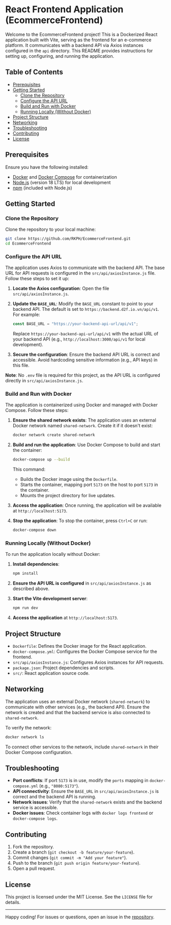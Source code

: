 # React Frontend Application (EcommerceFrontend)

Welcome to the EcommerceFrontend project! This is a Dockerized React application built with Vite, serving as the frontend for an e-commerce platform. It communicates with a backend API via Axios instances configured in the `api` directory. This README provides instructions for setting up, configuring, and running the application.

## Table of Contents

- [Prerequisites](#prerequisites)
- [Getting Started](#getting-started)
  - [Clone the Repository](#clone-the-repository)
  - [Configure the API URL](#configure-the-api-url)
  - [Build and Run with Docker](#build-and-run-with-docker)
  - [Running Locally (Without Docker)](#running-locally-without-docker)
- [Project Structure](#project-structure)
- [Networking](#networking)
- [Troubleshooting](#troubleshooting)
- [Contributing](#contributing)
- [License](#license)

## Prerequisites

Ensure you have the following installed:

- [Docker](https://www.docker.com/get-started) and [Docker Compose](https://docs.docker.com/compose/install/) for containerization
- [Node.js](https://nodejs.org/) (version 18 LTS) for local development
- [npm](https://www.npmjs.com/) (included with Node.js)

## Getting Started

### Clone the Repository

Clone the repository to your local machine:

```bash
git clone https://github.com/RKPH/EcommerceFrontend.git
cd EcommerceFrontend
```

### Configure the API URL

The application uses Axios to communicate with the backend API. The base URL for API requests is configured in the `src/api/axiosInstance.js` file. Follow these steps to set it up:

1. **Locate the Axios configuration**:
   Open the file `src/api/axiosInstance.js`.

2. **Update the `BASE_URL`**:
   Modify the `BASE_URL` constant to point to your backend API. The default is set to `https://backend.d2f.io.vn/api/v1`. For example:

   ```javascript
   const BASE_URL = "https://your-backend-api-url/api/v1";
   ```

   Replace `https://your-backend-api-url/api/v1` with the actual URL of your backend API (e.g., `http://localhost:3000/api/v1` for local development).

3. **Secure the configuration**:
   Ensure the backend API URL is correct and accessible. Avoid hardcoding sensitive information (e.g., API keys) in this file.

**Note**: No `.env` file is required for this project, as the API URL is configured directly in `src/api/axiosInstance.js`.

### Build and Run with Docker

The application is containerized using Docker and managed with Docker Compose. Follow these steps:

1. **Ensure the shared network exists**:
   The application uses an external Docker network named `shared-network`. Create it if it doesn't exist:

   ```bash
   docker network create shared-network
   ```

2. **Build and run the application**:
   Use Docker Compose to build and start the container:

   ```bash
   docker-compose up --build
   ```

   This command:
   - Builds the Docker image using the `Dockerfile`.
   - Starts the container, mapping port `5173` on the host to port `5173` in the container.
   - Mounts the project directory for live updates.

3. **Access the application**:
   Once running, the application will be available at `http://localhost:5173`.

4. **Stop the application**:
   To stop the container, press `Ctrl+C` or run:

   ```bash
   docker-compose down
   ```

### Running Locally (Without Docker)

To run the application locally without Docker:

1. **Install dependencies**:

   ```bash
   npm install
   ```

2. **Ensure the API URL is configured** in `src/api/axiosInstance.js` as described above.

3. **Start the Vite development server**:

   ```bash
   npm run dev
   ```

4. **Access the application** at `http://localhost:5173`.

## Project Structure

- `Dockerfile`: Defines the Docker image for the React application.
- `docker-compose.yml`: Configures the Docker Compose service for the frontend.
- `src/api/axiosInstance.js`: Configures Axios instances for API requests.
- `package.json`: Project dependencies and scripts.
- `src/`: React application source code.

## Networking

The application uses an external Docker network (`shared-network`) to communicate with other services (e.g., the backend API). Ensure the network is created and that the backend service is also connected to `shared-network`.

To verify the network:

```bash
docker network ls
```

To connect other services to the network, include `shared-network` in their Docker Compose configuration.

## Troubleshooting

- **Port conflicts**: If port `5173` is in use, modify the `ports` mapping in `docker-compose.yml` (e.g., `"8080:5173"`).
- **API connectivity**: Ensure the `BASE_URL` in `src/api/axiosInstance.js` is correct and the backend API is running.
- **Network issues**: Verify that the `shared-network` exists and the backend service is accessible.
- **Docker issues**: Check container logs with `docker logs frontend` or `docker-compose logs`.

## Contributing

1. Fork the repository.
2. Create a branch (`git checkout -b feature/your-feature`).
3. Commit changes (`git commit -m "Add your feature"`).
4. Push to the branch (`git push origin feature/your-feature`).
5. Open a pull request.

## License

This project is licensed under the MIT License. See the `LICENSE` file for details.

---

Happy coding! For issues or questions, open an issue in the [repository](https://github.com/RKPH/EcommerceFrontend).

